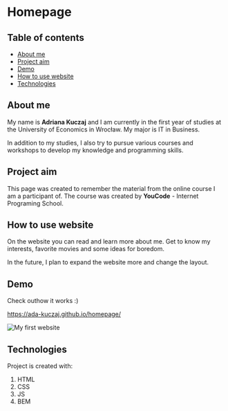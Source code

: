 # Homepage

## Table of contents

- [About me](##about-me)
- [Project aim](##project-aim)
- [Demo](##demo)
- [How to use website](##how-to-use-website)
- [Technologies](##technologies)

## About me
 My name is **Adriana Kuczaj** and I am currently in the first year of studies at the University of Economics in Wrocław. My major is IT in Business.

 In addition to my studies, I also try to pursue various courses and workshops to develop my knowledge and programming skills.

## Project aim

 This page was created to remember the material from the online course I am a participant of. The course was created by **YouCode** - Internet Programing School.

## How to use website
On the website you can read and learn more about me. Get to know my interests, favorite movies and some ideas for boredom. 

In the future, I plan to expand the website more and change the layout.

## Demo
Check outhow it works :)

https://ada-kuczaj.github.io/homepage/

![My first website](https://github.com/ada-kuczaj/homepage/blob/main/images/websiteGif.gif?raw=true)

## Technologies

Project is created with:
1. HTML
2. CSS
3. JS
4. BEM
